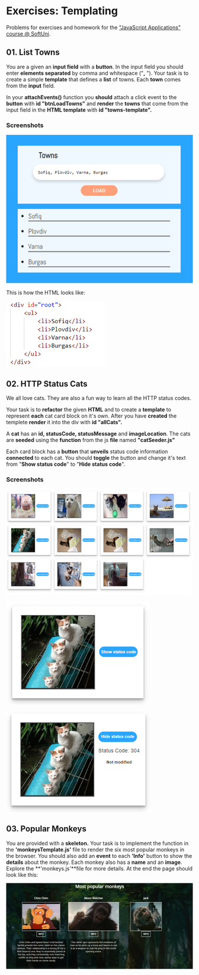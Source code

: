 Exercises: Templating
=====================

Problems for exercises and homework for the ["JavaScript Applications" course \@
SoftUni](https://softuni.bg/trainings/2347/js-apps-july-2019).

01\. List Towns
----------

You are a given an **input field** with a **button**. In the input field you
should enter **elements separated** by comma and whitespace ("**,** "). Your
task is to create a simple **template** that defines a **list** of towns. Each
**town** comes from the **input** field.

In your **attachEvents()** function you **should** attach a click event to the
**button** with **id "btnLoadTowns"** and **render** the **towns** that come
from the input field in the **HTML template** with **id "towns-template".**

### Screenshots 

![](media/e8fe97fbc25f5007663de354275e237b.png)

This is how the HTML looks like:

![](media/92c28f67e17556a1affb18ecee88d83a.png)

02\. HTTP Status Cats
----------------

We all love cats. They are also a fun way to learn all the HTTP status codes.

Your task is to **refactor** the given **HTML** and to create a **template** to
represent **each** cat card block on it's own. After you have **created** the
templete **render** it into the div with **id "allCats".**

A **cat** has an **id, statusCode, statusMessage** and **imageLocation**. The
cats are **seeded** using the **function** from the js **file** named
**"catSeeder.js"**

Each card block has a **button** that **unveils** status code information
**connected** to each cat. You should **toggle** the button and change it's text
from "**Show status code**" to "**Hide status code**".

### Screenshots 

![](media/07868607321ba0d03af99c1a372f2211.png)

![](media/a4f1df6c47192fbaa1d1edcb766a7ee2.png)

![](media/4823b66934086858bffb7b6e9ddc289f.png)

03\. Popular Monkeys
---------------

You are provided with a **skeleton.** Your task is to implement the function in
the **'monkeysTemplate.js'** file to render the six most popular monkeys in the
browser. You should also add an **event** to each **'Info'** button to show the
**details** about the monkey. Each monkey also has a **name** and an **image**.
Explore the **'monkeys.js'**file for more details. At the end the page should
look like this:

![](media/549cbd257884edb665864f3fc3f9708b.png)
